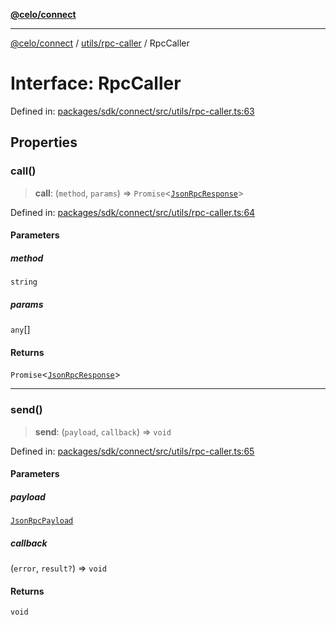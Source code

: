 [**@celo/connect**](../../../README.md)

***

[@celo/connect](../../../modules.md) / [utils/rpc-caller](../README.md) / RpcCaller

# Interface: RpcCaller

Defined in: [packages/sdk/connect/src/utils/rpc-caller.ts:63](https://github.com/celo-org/developer-tooling/blob/master/packages/sdk/connect/src/utils/rpc-caller.ts#L63)

## Properties

### call()

> **call**: (`method`, `params`) => `Promise`\<[`JsonRpcResponse`](../../../types/interfaces/JsonRpcResponse.md)\>

Defined in: [packages/sdk/connect/src/utils/rpc-caller.ts:64](https://github.com/celo-org/developer-tooling/blob/master/packages/sdk/connect/src/utils/rpc-caller.ts#L64)

#### Parameters

##### method

`string`

##### params

`any`[]

#### Returns

`Promise`\<[`JsonRpcResponse`](../../../types/interfaces/JsonRpcResponse.md)\>

***

### send()

> **send**: (`payload`, `callback`) => `void`

Defined in: [packages/sdk/connect/src/utils/rpc-caller.ts:65](https://github.com/celo-org/developer-tooling/blob/master/packages/sdk/connect/src/utils/rpc-caller.ts#L65)

#### Parameters

##### payload

[`JsonRpcPayload`](../../../types/interfaces/JsonRpcPayload.md)

##### callback

(`error`, `result?`) => `void`

#### Returns

`void`
